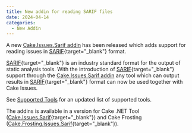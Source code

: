 ```yaml
---
title: New addin for reading SARIF files
date: 2024-04-14
categories:
  - New Addin
---
```


A new [Cake.Issues.Sarif addin] has been released which adds support for reading issues in [SARIF]{target="_blank"} format.

<!-- more -->

[SARIF]{target="_blank"} is an industry standard format for the output of static analysis tools.
With the introduction of [SARIF]{target="_blank"} support through the [Cake.Issues.Sarif addin]
any tool which can output results in [SARIF]{target="_blank"} format can now be used together with Cake Issues.

See [Supported Tools] for an updated list of supported tools.

The addins is available in a version for Cake .NET Tool ([Cake.Issues.Sarif]{target="_blank"})
and Cake Frosting ([Cake.Frosting.Issues.Sarif]{target="_blank"}).

[Cake.Issues.Sarif addin]: ../../documentation/issue-providers/sarif/index.md
[SARIF]: https://sarifweb.azurewebsites.net/
[Supported Tools]: ../../documentation/supported-tools.md
[Cake.Issues.Sarif]: https://www.nuget.org/packages/Cake.Issues.Sarif
[Cake.Frosting.Issues.Sarif]: https://www.nuget.org/packages/Cake.Frosting.Issues.Sarif
